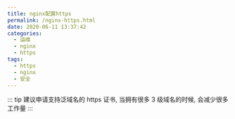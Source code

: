 ```yaml
---
title: nginx配置https
permalink: /nginx-https.html
date: 2020-06-11 13:37:42
categories:
  - 运维
  - nginx
  - https
tags:
  - https
  - nginx
  - 安全
---
```


::: tip
建议申请支持泛域名的 https 证书, 当拥有很多 3 级域名的时候, 会减少很多工作量
:::
